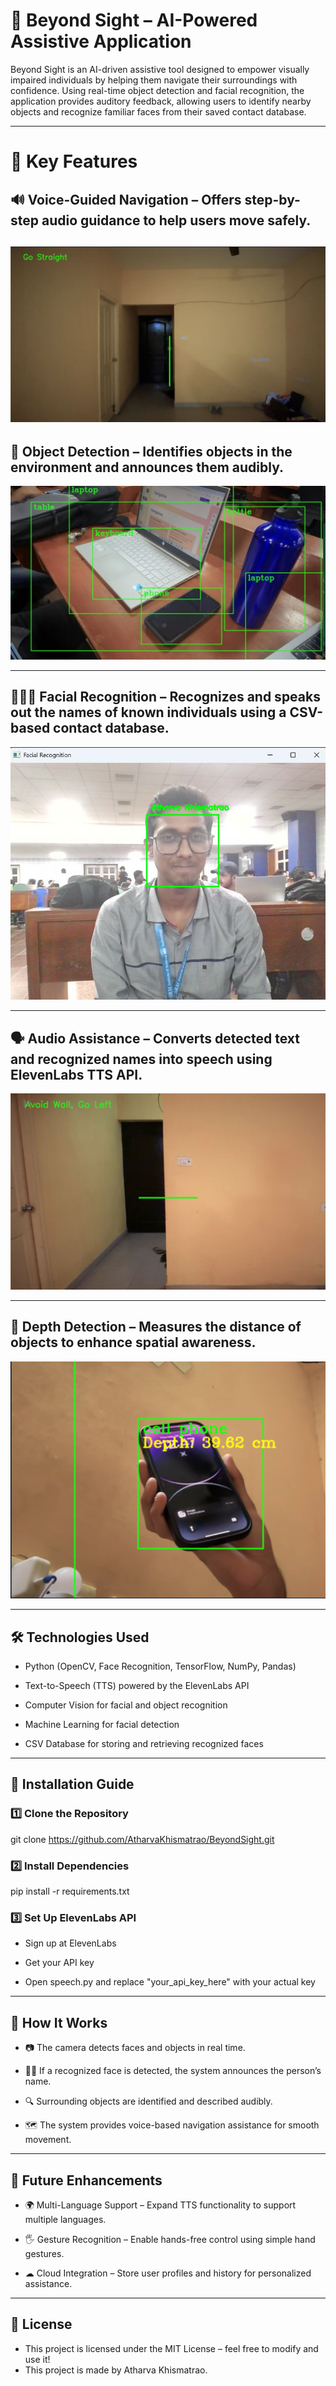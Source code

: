 # 🌟 Beyond Sight – AI-Powered Assistive Application


Beyond Sight is an AI-driven assistive tool designed to empower visually impaired individuals by helping them navigate their surroundings with confidence. Using real-time object detection and facial recognition, the application provides auditory feedback, allowing users to identify nearby objects and recognize familiar faces from their saved contact database.


---


# 🚀 Key Features



## 🔊 Voice-Guided Navigation – Offers step-by-step audio guidance to help users move safely.

![object](https://github.com/AtharvaKhismatrao/BeyondSight/blob/a6b4a061eb2976b5d8c130b56d97b28f15bc0838/images/WhatsApp%20Image%202025-02-14%20at%2000.23.21_76700fa6.jpg)
---

## 🛑 Object Detection – Identifies objects in the environment and announces them audibly.

![object](https://github.com/AtharvaKhismatrao/BeyondSight/blob/361088243f65b4a7e595f8f3eb7b73e71caffa5d/images/WhatsApp%20Image%202025-01-31%20at%2009.22.48_f4d204c5.jpg)

---
## 🧑‍🤝‍🧑 Facial Recognition – Recognizes and speaks out the names of known individuals using a CSV-based contact database.

![object](https://github.com/AtharvaKhismatrao/BeyondSight/blob/a6b4a061eb2976b5d8c130b56d97b28f15bc0838/images/WhatsApp%20Image%202025-02-14%20at%2000.23.22_88f15a87.jpg)

---
## 🗣 Audio Assistance – Converts detected text and recognized names into speech using ElevenLabs TTS API.


![object](https://github.com/AtharvaKhismatrao/BeyondSight/blob/89421898ff81779525aaa53930c31e9bce002301/images/WhatsApp%20Image%202025-02-14%20at%2000.23.23_86553540.jpg)

---

## 📏 Depth Detection – Measures the distance of objects to enhance spatial awareness.


![object](https://github.com/AtharvaKhismatrao/BeyondSight/blob/89421898ff81779525aaa53930c31e9bce002301/images/Screenshot%202025-02-14%20011439.png)




---



## 🛠️ Technologies Used








- Python (OpenCV, Face Recognition, TensorFlow, NumPy, Pandas)

- Text-to-Speech (TTS) powered by the ElevenLabs API

- Computer Vision for facial and object recognition

- Machine Learning for facial detection

- CSV Database for storing and retrieving recognized faces





---





## 🔧 Installation Guide









### 1️⃣ Clone the Repository


git clone https://github.com/AtharvaKhismatrao/BeyondSight.git



### 2️⃣ Install Dependencies


pip install -r requirements.txt  


### 3️⃣ Set Up ElevenLabs API


- Sign up at ElevenLabs

- Get your API key

- Open speech.py and replace "your_api_key_here" with your actual key




---





## 📌 How It Works








- 📷 The camera detects faces and objects in real time.


- 🧑‍💼 If a recognized face is detected, the system announces the person’s name.


- 🔍 Surrounding objects are identified and described audibly.


- 🗺️ The system provides voice-based navigation assistance for smooth movement.






---




## 🚀 Future Enhancements









- 🌍 Multi-Language Support – Expand TTS functionality to support multiple languages.


- 🖐 Gesture Recognition – Enable hands-free control using simple hand gestures.


- ☁ Cloud Integration – Store user profiles and history for personalized assistance.






---






## 📜 License










- This project is licensed under the MIT License – feel free to modify and use it!
- This project is made by Atharva Khismatrao.


